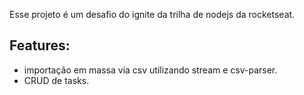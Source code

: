 Esse projeto é um desafio do ignite da trilha de nodejs da rocketseat.

## Features:
- importação em massa via csv utilizando stream e csv-parser.
- CRUD de tasks.
